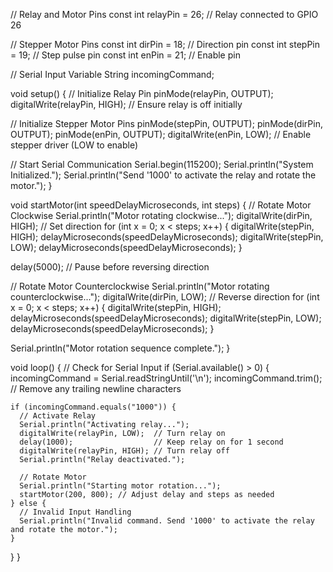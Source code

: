 // Relay and Motor Pins
const int relayPin = 26;  // Relay connected to GPIO 26

// Stepper Motor Pins
const int dirPin = 18;    // Direction pin
const int stepPin = 19;   // Step pulse pin
const int enPin = 21;     // Enable pin

// Serial Input Variable
String incomingCommand;

void setup() {
  // Initialize Relay Pin
  pinMode(relayPin, OUTPUT);
  digitalWrite(relayPin, HIGH);  // Ensure relay is off initially

  // Initialize Stepper Motor Pins
  pinMode(stepPin, OUTPUT);
  pinMode(dirPin, OUTPUT);
  pinMode(enPin, OUTPUT);
  digitalWrite(enPin, LOW);  // Enable stepper driver (LOW to enable)

  // Start Serial Communication
  Serial.begin(115200);
  Serial.println("System Initialized.");
  Serial.println("Send '1000' to activate the relay and rotate the motor.");
}

void startMotor(int speedDelayMicroseconds, int steps) {
  // Rotate Motor Clockwise
  Serial.println("Motor rotating clockwise...");
  digitalWrite(dirPin, HIGH); // Set direction
  for (int x = 0; x < steps; x++) {
    digitalWrite(stepPin, HIGH);
    delayMicroseconds(speedDelayMicroseconds);
    digitalWrite(stepPin, LOW);
    delayMicroseconds(speedDelayMicroseconds);
  }

  delay(5000); // Pause before reversing direction

  // Rotate Motor Counterclockwise
  Serial.println("Motor rotating counterclockwise...");
  digitalWrite(dirPin, LOW); // Reverse direction
  for (int x = 0; x < steps; x++) {
    digitalWrite(stepPin, HIGH);
    delayMicroseconds(speedDelayMicroseconds);
    digitalWrite(stepPin, LOW);
    delayMicroseconds(speedDelayMicroseconds);
  }

  Serial.println("Motor rotation sequence complete.");
}

void loop() {
  // Check for Serial Input
  if (Serial.available() > 0) {
    incomingCommand = Serial.readStringUntil('\n');
    incomingCommand.trim(); // Remove any trailing newline characters

    if (incomingCommand.equals("1000")) {
      // Activate Relay
      Serial.println("Activating relay...");
      digitalWrite(relayPin, LOW);  // Turn relay on
      delay(1000);                  // Keep relay on for 1 second
      digitalWrite(relayPin, HIGH); // Turn relay off
      Serial.println("Relay deactivated.");

      // Rotate Motor
      Serial.println("Starting motor rotation...");
      startMotor(200, 800); // Adjust delay and steps as needed
    } else {
      // Invalid Input Handling
      Serial.println("Invalid command. Send '1000' to activate the relay and rotate the motor.");
    }
  }
}
